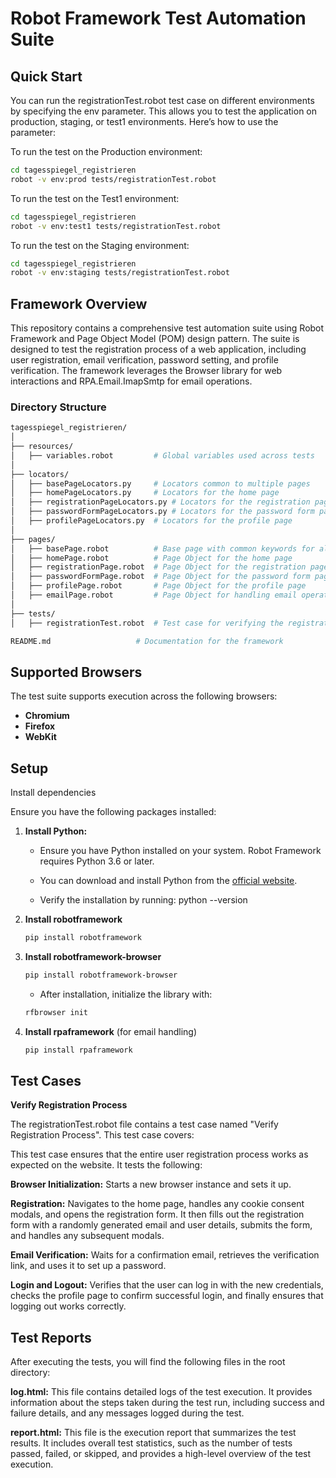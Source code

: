 # Robot Framework Test Automation Suite

## Quick Start

You can run the registrationTest.robot test case on different environments by specifying the env parameter. This allows you to test the application on production, staging, or test1 environments. Here’s how to use the parameter:

To run the test on the Production environment:
```bash
cd tagesspiegel_registrieren
robot -v env:prod tests/registrationTest.robot
```

To run the test on the Test1 environment:
```bash
cd tagesspiegel_registrieren
robot -v env:test1 tests/registrationTest.robot
```

To run the test on the Staging environment:
```bash
cd tagesspiegel_registrieren
robot -v env:staging tests/registrationTest.robot
```

## Framework Overview

This repository contains a comprehensive test automation suite using Robot Framework and Page Object Model (POM) design pattern. The suite is designed to test the registration process of a web application, including user registration, email verification, password setting, and profile verification. The framework leverages the Browser library for web interactions and RPA.Email.ImapSmtp for email operations.

### Directory Structure
```bash
tagesspiegel_registrieren/
│
├── resources/
│   ├── variables.robot         # Global variables used across tests
│
├── locators/
│   ├── basePageLocators.py     # Locators common to multiple pages
│   ├── homePageLocators.py     # Locators for the home page
│   ├── registrationPageLocators.py # Locators for the registration page
│   ├── passwordFormPageLocators.py # Locators for the password form page
│   ├── profilePageLocators.py  # Locators for the profile page
│
├── pages/
│   ├── basePage.robot          # Base page with common keywords for all pages
│   ├── homePage.robot          # Page Object for the home page
│   ├── registrationPage.robot  # Page Object for the registration page
│   ├── passwordFormPage.robot  # Page Object for the password form page
│   ├── profilePage.robot       # Page Object for the profile page
│   ├── emailPage.robot         # Page Object for handling email operations
│
├── tests/
│   ├── registrationTest.robot  # Test case for verifying the registration process

README.md                   # Documentation for the framework
```

## Supported Browsers

The test suite supports execution across the following browsers:

- **Chromium**
- **Firefox**
- **WebKit**


## Setup

Install dependencies

Ensure you have the following packages installed:

1. **Install Python:**
   - Ensure you have Python installed on your system. Robot Framework requires Python 3.6 or later.
   - You can download and install Python from the [official website](https://www.python.org/downloads/).

   - Verify the installation by running:
   python --version

2. **Install robotframework**
    ```bash
    pip install robotframework
    ```

3. **Install robotframework-browser**
    ```bash
    pip install robotframework-browser
    ```
    - After installation, initialize the library with: 
    ```bash
    rfbrowser init
    ```

4. **Install rpaframework** (for email handling)
    ```bash
    pip install rpaframework
    ```

## Test Cases

**Verify Registration Process**

The registrationTest.robot file contains a test case named "Verify Registration Process". This test case covers:

This test case ensures that the entire user registration process works as expected on the website. It tests the following:

**Browser Initialization:** Starts a new browser instance and sets it up.

**Registration:** Navigates to the home page, handles any cookie consent modals, and opens the registration form. It then fills out the registration form with a randomly generated email and user details, submits the form, and handles any subsequent modals.

**Email Verification:** Waits for a confirmation email, retrieves the verification link, and uses it to set up a password.

**Login and Logout:** Verifies that the user can log in with the new credentials, checks the profile page to confirm successful login, and finally ensures that logging out works correctly.


## Test Reports

After executing the tests, you will find the following files in the root directory:

**log.html:** This file contains detailed logs of the test execution. It provides information about the steps taken during the test run, including success and failure details, and any messages logged during the test.

**report.html:** This file is the execution report that summarizes the test results. It includes overall test statistics, such as the number of tests passed, failed, or skipped, and provides a high-level overview of the test execution.
